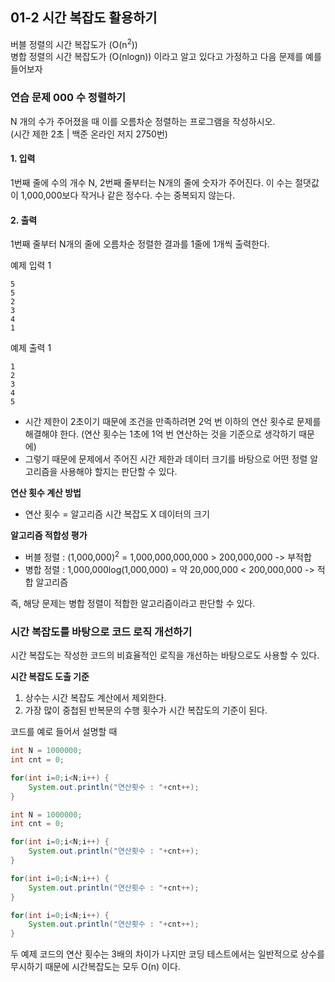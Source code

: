 ## 01-2 시간 복잡도 활용하기

버블 정렬의 시간 복잡도가 (O(n<sup>2</sup>))<br>
병합 정렬의 시간 복잡도가 (O(nlogn)) 이라고 알고 있다고 가정하고 다음 문제를 예를 들어보자

### 연습 문제 000 수 정렬하기
N 개의 수가 주어졌을 때 이를 오름차순 정렬하는 프로그램을 작성하시오.<br>
(시간 제한 2초 | 백준 온라인 저지 2750번)

#### 1. 입력 
1번째 줄에 수의 개수 N, 2번째 줄부터는 N개의 줄에 숫자가 주어진다. 이 수는 절댓값이 1,000,000보다 작거나 같은 정수다. 수는 중복되지 않는다. 

#### 2. 출력 
1번째 줄부터 N개의 줄에 오름차순 정렬한 결과를 1줄에 1개씩 출력한다. 

예제 입력 1
```
5
5
2
3
4
1
```

예제 출력 1
```
1
2
3
4
5
```

- 시간 제한이 2초이기 때문에 조건을 만족하려면 2억 번 이하의 연산 횟수로 문제를 해결해야 한다. (연산 횟수는 1초에 1억 번 연산하는 것을 기준으로 생각하기 때문에)
- 그렇기 때문에 문제에서 주어진 시간 제한과 데이터 크기를 바탕으로 어떤 정렬 알고리즘을 사용해야 할지는 판단할 수 있다. 

**연산 횟수 계산 방법**
- 연산 횟수 = 알고리즘 시간 복잡도 X 데이터의 크기 

**알고리즘 적합성 평가**
- 버블 정렬 : (1,000,000)<sup>2</sup> = 1,000,000,000,000 > 200,000,000 -> 부적합 
- 병합 정렬 : 1,000,000log(1,000,000) = 약 20,000,000 < 200,000,000 -> 적합 알고리즘

즉, 해당 문제는 병합 정렬이 적합한 알고리즘이라고 판단할 수 있다. 

### 시간 복잡도를 바탕으로 코드 로직 개선하기 
시간 복잡도는 작성한 코드의 비효율적인 로직을 개선하는 바탕으로도 사용할 수 있다. 

**시간 복잡도 도출 기준**
1. 상수는 시간 복잡도 계산에서 제외한다. 
2. 가장 많이 중첩된 반복문의 수행 횟수가 시간 복잡도의 기준이 된다. 

코드를 예로 들어서 설명할 때 
```java
int N = 1000000;
int cnt = 0;

for(int i=0;i<N;i++) {
    System.out.println("연산횟수 : "+cnt++);
}
```

```java
int N = 1000000;
int cnt = 0;

for(int i=0;i<N;i++) {
    System.out.println("연산횟수 : "+cnt++);
}

for(int i=0;i<N;i++) {
    System.out.println("연산횟수 : "+cnt++);
}

for(int i=0;i<N;i++) {
    System.out.println("연산횟수 : "+cnt++);
}
```

두 예제 코드의 연산 횟수는 3배의 차이가 나지만 코딩 테스트에서는 일반적으로 상수를 무시하기 때문에 시간복잡도는 모두 O(n) 이다. 